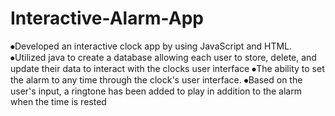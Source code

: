 # Interactive-Alarm-App
⦁Developed an interactive clock app by using       JavaScript and HTML. 
⦁Utilized java to create a database allowing each user to store, delete, and update their data to interact with the clocks user interface 
⦁The ability to set the alarm to any time through  the clock's user interface. 
⦁Based on the user's input, a ringtone has been added to play in addition to the alarm when the time is rested
